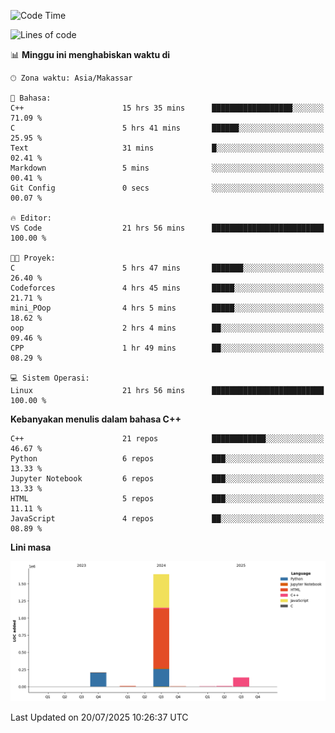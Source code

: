 <!--START_SECTION:waka-->
![Code Time](http://img.shields.io/badge/Code%20Time-358%20hrs%2056%20mins-blue)

![Lines of code](https://img.shields.io/badge/Sejak%20Hello%20World%20aku%20telah%20menulis-2.0%20million%20baris%20kode-blue)

📊 **Minggu ini menghabiskan waktu di** 

```text
🕑︎ Zona waktu: Asia/Makassar

💬 Bahasa: 
C++                      15 hrs 35 mins      ██████████████████░░░░░░░   71.09 % 
C                        5 hrs 41 mins       ██████░░░░░░░░░░░░░░░░░░░   25.95 % 
Text                     31 mins             █░░░░░░░░░░░░░░░░░░░░░░░░   02.41 % 
Markdown                 5 mins              ░░░░░░░░░░░░░░░░░░░░░░░░░   00.41 % 
Git Config               0 secs              ░░░░░░░░░░░░░░░░░░░░░░░░░   00.07 % 

🔥 Editor: 
VS Code                  21 hrs 56 mins      █████████████████████████   100.00 % 

🐱‍💻 Proyek: 
C                        5 hrs 47 mins       ███████░░░░░░░░░░░░░░░░░░   26.40 % 
Codeforces               4 hrs 45 mins       █████░░░░░░░░░░░░░░░░░░░░   21.71 % 
mini_POop                4 hrs 5 mins        █████░░░░░░░░░░░░░░░░░░░░   18.62 % 
oop                      2 hrs 4 mins        ██░░░░░░░░░░░░░░░░░░░░░░░   09.46 % 
CPP                      1 hr 49 mins        ██░░░░░░░░░░░░░░░░░░░░░░░   08.29 % 

💻 Sistem Operasi: 
Linux                    21 hrs 56 mins      █████████████████████████   100.00 % 
```

**Kebanyakan menulis dalam bahasa C++** 

```text
C++                      21 repos            ████████████░░░░░░░░░░░░░   46.67 % 
Python                   6 repos             ███░░░░░░░░░░░░░░░░░░░░░░   13.33 % 
Jupyter Notebook         6 repos             ███░░░░░░░░░░░░░░░░░░░░░░   13.33 % 
HTML                     5 repos             ███░░░░░░░░░░░░░░░░░░░░░░   11.11 % 
JavaScript               4 repos             ██░░░░░░░░░░░░░░░░░░░░░░░   08.89 % 
```



**Lini masa**

![Lines of Code chart](https://raw.githubusercontent.com/yusuf601/yusuf601/main/assets/bar_graph.png)


 Last Updated on 20/07/2025 10:26:37 UTC
<!--END_SECTION:waka-->

